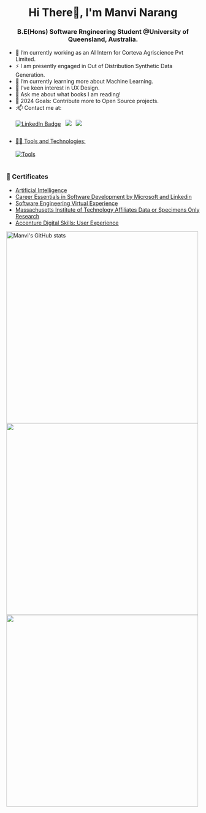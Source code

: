 <h1 align="center">Hi There👋, I'm Manvi Narang</h1>
<h3 align="center">B.E(Hons) Software Rngineering Student @University of Queensland, Australia.</h3>

- 🔭 I’m currently working as an AI Intern for Corteva Agriscience Pvt Limited.
- ⚡ I am presently engaged in Out of Distribution Synthetic Data Generation.
- 🌱 I’m currently learning more about Machine Learning.
- 👯 I’ve keen interest in UX Design.
- 💬 Ask me about what books I am reading!
- 🥅 2024 Goals: Contribute more to Open Source projects.
- :📫 Contact me at: <br><br>
  [<img src="https://img.shields.io/badge/LinkedIn-blue?style=for-the-badge&logo=linkedin&logoColor=white" alt="LinkedIn Badge"/>](https://www.linkedin.com/in/manvinarang)  &nbsp; [<img src="https://img.shields.io/badge/Instagram-E4405F?style=for-the-badge&logo=instagram&logoColor=white"/>](https://www.instagram.com/manvionthegram)  &nbsp; <a href="mailto:manvinarang01@gmail.com"> <img src="https://img.shields.io/badge/Gmail-D14836?style=for-the-badge&logo=gmail&logoColor=white"/>


<div id="badges">
<img src="https://komarev.com/ghpvc/?username=manvinarang01&style=flat-square&color=blue" alt=""/>
</div>

- 🧑‍💻 Tools and Technologies: <br><br>
[![Tools](https://skillicons.dev/icons?i=java,cpp,js,html,css,git,docker,haskell,figma,bash,arduino,mysql&perline=4)](https://skillicons.dev)<br><br>

### 📜 Certificates

- [Artificial Intelligence](https://drive.google.com/file/d/1jnn4s-GxQN29hKiXsDtCQcCQDpi1_Vhp/view)
- [Career Essentials in Software Development by Microsoft and Linkedin](https://www.linkedin.com/learning/certificates/6152bf76a4a547a3ddf1c84bbdf63cda4ee67a4ee27d7b32ab69af1acf2c1edf?lipi=urn%3Ali%3Apage%3Ad_flagship3_profile_view_base_certifications_details%3B1kjBV60FQaKhTIPaW0457g%3D%3D)
- [Software Engineering Virtual Experience](https://prosple.com/verifier?id=a216d3e0-52b4-11ee-bbf2-15c3322c29a3)
- [Massachusetts Institute of Technology Affiliates Data or Specimens Only Research](https://www.citiprogram.org/verify/?w9737a4ea-1be6-4d49-9c0e-b48032c92d67-58768470)
- [Accenture Digital Skills: User Experience](https://www.futurelearn.com/certificates/842hjao)

<img width="500" height="auto" align="centre" alt="Manvi's GitHub stats" src="https://github-readme-stats.vercel.app/api?username=manvinarang01&show_icons=true&theme=dark&count_private=true&include_all_commits=true" />
<img width="500" height="auto" align="centre" src="http://github-readme-streak-stats.herokuapp.com?user=manvinarang01&theme=dark&background=000000)](https://git.io/streak-stats"/>
<img width="500" height="auto" align="centre" src="https://github-readme-stats.vercel.app/api/top-langs/?username=manvinarang01&layout=compact&theme=dark&background=000000)](https://github.com/anuraghazra/github-readme-stats)](https://git.io/streak-stats"/>


